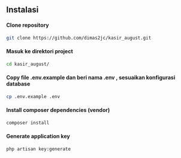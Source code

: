 ## __Instalasi__

<h4>Clone repository</h4>

```sh
git clone https://github.com/dimas2jc/kasir_august.git
```
<h4>Masuk ke direktori project</h4>

```sh
cd kasir_august/
```
<h4>Copy file .env.example dan beri nama .env , sesuaikan konfigurasi database</h4>

```sh
cp .env.example .env
```
<h4>Install composer dependencies (vendor)</h4>

```sh
composer install
```

<h4>Generate application key</h4>

```sh
php artisan key:generate
```
